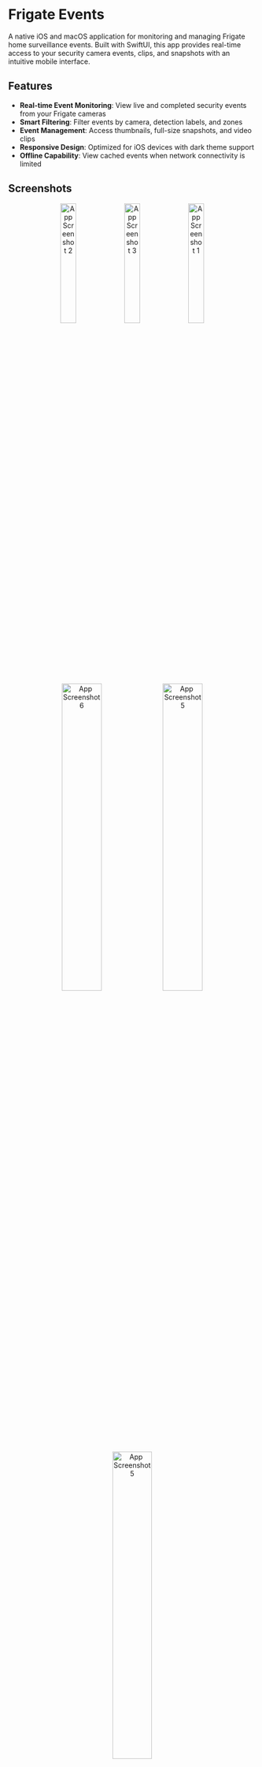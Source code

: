 # Frigate Events

A native iOS and macOS application for monitoring and managing Frigate home surveillance events. Built with SwiftUI, this app provides real-time access to your security camera events, clips, and snapshots with an intuitive mobile interface.

## Features

- **Real-time Event Monitoring**: View live and completed security events from your Frigate cameras
- **Smart Filtering**: Filter events by camera, detection labels, and zones
- **Event Management**: Access thumbnails, full-size snapshots, and video clips
- **Responsive Design**: Optimized for iOS devices with dark theme support
- **Offline Capability**: View cached events when network connectivity is limited

## Screenshots

<div align="center">

  <img src="Images/snapshots/IMG_1181.PNG" width="25%" alt="App Screenshot 2">
  <img src="Images/snapshots/IMG_1179.PNG" width="25%" alt="App Screenshot 3">
  <img src="Images/snapshots/IMG_1180.PNG" width="25%" alt="App Screenshot 1">
  <img src="Images/snapshots/IMG_1.PNG" width="40%" alt="App Screenshot 6">
  <img src="Images/snapshots/IMG_0064.PNG" width="40%" alt="App Screenshot 5">
  <img src="Images/snapshots/IMG_0061.PNG" width="40%" alt="App Screenshot 5">

</div>

## Requirements

- iOS 14.6+ / macOS 12.0+ (Catalyst)
- Xcode 13.0+
- Swift 5.5+
- Active Frigate instance with API access

## Installation

### Prerequisites

1. Ensure you have a running Frigate instance with API enabled
2. Note your Frigate server's base URL (e.g., `http://192.168.1.100:5000`)

### Building from Source

1. Clone the repository:
   ```bash
   git clone https://github.com/yourusername/frigate-events.git
   cd frigate-events
   ```

2. Open the project in Xcode:
   ```bash
   open "Frigate Events.xcodeproj"
   ```

3. Configure your Frigate server URL in the app settings

4. Build and run on your device or simulator

## Configuration

### Initial Setup

1. Launch the app for the first time
2. Navigate to Settings
3. Enter your Frigate server's base URL
4. Configure notification preferences
5. Select default cameras, labels, and zones to monitor

### API Configuration

The app communicates with Frigate using the following endpoints:
- `GET /api/events` - Retrieve security events
- `GET /api/events/{id}/thumbnail.jpg` - Event thumbnails
- `GET /api/events/{id}/snapshot.jpg` - Full-size snapshots
- `GET /api/events/{id}/clip.mp4` - Video clips
- `GET /api/cameras` - Available cameras
- `GET /api/zones` - Defined zones

## Usage

### Viewing Events

- **In-Progress Events**: Real-time events currently being recorded
- **Completed Events**: Historical events with full metadata
- **Event Details**: Tap any event to view full information and media

### Filtering and Search

- **Camera Filter**: Focus on specific cameras
- **Label Filter**: Filter by detection type (person, car, animal, etc.)
- **Zone Filter**: Limit events to specific surveillance zones
- **Time Range**: View events from specific time periods

### Media Access

- **Thumbnails**: Quick preview of detected objects
- **Snapshots**: High-resolution images for detailed analysis
- **Video Clips**: Full motion recordings of events

## Architecture

### Core Components

- **FrigateAPIClient**: Handles all API communication with Frigate
- **SettingsStore**: Manages user preferences and configuration
- **EventCardView**: Displays event summaries in the main list
- **EventDetailView**: Shows comprehensive event information
- **VideoPlayerView**: Handles video playback for event clips

### Data Models

- **FrigateEvent**: Core event structure with metadata
- **EventData**: Additional detection information and bounding boxes
- **SettingsStore**: User preferences and configuration state

## Development

### Project Structure

```
Frigate Events/
├── Frigate_EventsApp.swift      # Main app entry point
├── ContentView.swift            # Primary view controller
├── FrigateAPIClient.swift      # API communication layer
├── FrigateEvent.swift          # Data models
├── EventCardView.swift         # Event list item views
├── EventDetailView.swift       # Detailed event view
├── VideoPlayerView.swift       # Video playback
├── SettingsView.swift          # Configuration interface
├── SettingsStore.swift         # Settings persistence
├── ImageLoader.swift           # Image loading utilities
└── SnapshotView.swift          # Snapshot display
```

### Key Technologies

- **SwiftUI**: Modern declarative UI framework
- **Combine**: Reactive programming for data binding
- **URLSession**: Network communication
- **UserNotifications**: Push notification support
- **Core Data**: Local data persistence (if implemented)

## Contributing

We welcome contributions to improve Frigate Events. Please follow these guidelines:

1. Fork the repository
2. Create a feature branch (`git checkout -b feature/amazing-feature`)
3. Commit your changes (`git commit -m 'Add amazing feature'`)
4. Push to the branch (`git push origin feature/amazing-feature`)
5. Open a Pull Request

### Development Guidelines

- Follow Swift style guidelines
- Add appropriate error handling
- Include unit tests for new functionality
- Update documentation for API changes
- Test on multiple iOS versions

## Troubleshooting

### Common Issues

**Connection Errors**
- Verify your Frigate server is running and accessible
- Check network connectivity and firewall settings
- Ensure the API endpoint is correct

**No Events Displayed**
- Verify camera names match your Frigate configuration
- Check that events exist for the selected time range
- Ensure proper API permissions

**Media Not Loading**
- Verify media files exist on the Frigate server
- Check network bandwidth for large files
- Ensure proper authentication if required

## License

This project is licensed under the MIT License - see the [LICENSE](LICENSE) file for details.

## Acknowledgments

- Built for the [Frigate](https://github.com/blakeblackshear/frigate) home surveillance platform
- Developed with SwiftUI and modern iOS development practices
- Community-driven development and feedback

## Support

For support and questions:
- Open an issue on GitHub
- Check the troubleshooting section above
- Review Frigate documentation for server-side issues

---

**Frigate Events** - Bringing your security monitoring to your fingertips.
